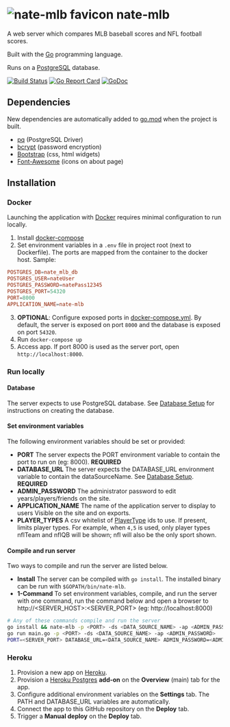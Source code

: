 # ![nate-mlb favicon](static/favicon.ico) nate-mlb
A web server which compares MLB baseball scores and NFL football scores.

Built with the [Go](https://github.com/golang/go) programming language.

Runs on a [PostgreSQL](https://github.com/postgres/postgres) database.

[![Build Status](https://travis-ci.org/jacobpatterson1549/nate-mlb.svg?branch=master)](https://travis-ci.org/jacobpatterson1549/nate-mlb)
[![Go Report Card](https://goreportcard.com/badge/github.com/jacobpatterson1549/nate-mlb)](https://goreportcard.com/report/github.com/jacobpatterson1549/nate-mlb)
[![GoDoc](https://godoc.org/github.com/jacobpatterson1549/nate-mlb?status.svg)](https://godoc.org/github.com/jacobpatterson1549/nate-mlb)

## Dependencies
New dependencies are automatically added to [go.mod](go.mod) when the project is built.
* [pq](https://github.com/lib/pq) (PostgreSQL Driver)
* [bcrypt](https://github.com/golang/crypto) (password encryption)
* [Bootstrap](https://github.com/twbs/bootstrap) (css, html widgets)
* [Font-Awesome](https://github.com/FortAwesome/Font-Awesome) (icons on about page)


## Installation

### Docker
Launching the application with [Docker](https://www.docker.com) requires minimal configuration to run locally. 
1. Install [docker-compose](https://github.com/docker/compose)
1. Set environment variables in a `.env` file in project root (next to Dockerfile).  The ports are mapped from the container to the docker host. Sample:
```TOML
POSTGRES_DB=nate_mlb_db
POSTGRES_USER=nateUser
POSTGRES_PASSWORD=natePass12345
POSTGRES_PORT=54320
PORT=8000 
APPLICATION_NAME=nate-mlb
```
3. **OPTIONAL**: Configure exposed ports in [docker-compose.yml](docker-compose.yml).  By default, the server is exposed on port `8000` and the database is exposed on port `54320`.
1. Run `docker-compose up`
1. Access app.  If port 8000 is used as the server port, open `http://localhost:8000`.

### Run locally

#### Database
The server expects to use PostgreSQL database.  See [Database Setup](sql/README.md) for instructions on creating the database.

#### Set environment variables
The following environment variables should be set or provided:
* **PORT** The server expects the PORT environment variable to contain the port to run on (eg: 8000). **REQUIRED**
* **DATABASE_URL** The server expects the DATABASE_URL environment variable to contain the dataSourceName.  See [Database Setup](sql/README.md). **REQUIRED**
* **ADMIN_PASSWORD** The administrator password to edit years/players/friends on the site.
* **APPLICATION_NAME** The name of the application server to display to users  Visible on the site and on exports.
* **PLAYER_TYPES** A csv whitelist of [PlayerType](https://godoc.org/github.com/jacobpatterson1549/nate-mlb/go/db#PlayerType) ids to use.  If present, limits player types.  For example, when `4,5` is used, only player types nflTeam and nflQB will be shown; nfl will also be the only sport shown.

#### Compile and run server
Two ways to compile and run the server are listed below.
* **Install** The server can be compiled with `go install`.  The installed binary can be run with `$GOPATH/bin/nate-mlb`.
* **1-Command** To set environment variables, compile, and run the server with one command, run the command below and open a browser to http://<SERVER_HOST>:<SERVER_PORT> (eg: http://localhost:8000)
```bash
# Any of these commands compile and run the server
go install && nate-mlb -p <PORT> -ds <DATA_SOURCE_NAME> -ap <ADMIN_PASSWORD>
go run main.go -p <PORT> -ds <DATA_SOURCE_NAME> -ap <ADMIN_PASSWORD>
PORT=<SERVER_PORT> DATABASE_URL=<DATA_SOURCE_NAME> ADMIN_PASSWORD=<ADMIN_PASSWORD> go run main.go
```
### Heroku
1. Provision a new app on [Heroku](https://dashboard.heroku.com/apps).
1. Provision a [Heroku Postgres](https://www.heroku.com/postgres) **add-on** on the **Overview** (main) tab for the app.
1. Configure additional environment variables on the **Settings** tab.  The PATH and DATABASE_URL variables are automatically.
1. Connect the app to this GitHub repository on the **Deploy** tab.
1. Trigger a **Manual deploy** on the **Deploy** tab.
